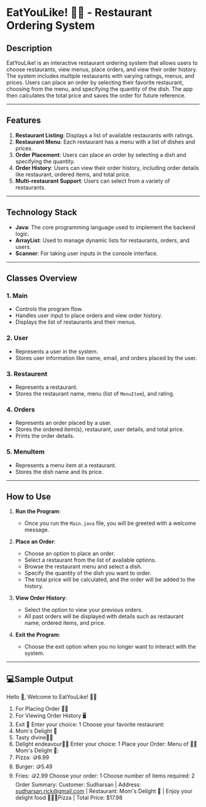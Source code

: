 # **EatYouLike! 🍔🍟 - Restaurant Ordering System**

## **Description**
EatYouLike! is an interactive restaurant ordering system that allows users to choose restaurants, view menus, place orders, and view their order history. The system includes multiple restaurants with varying ratings, menus, and prices. Users can place an order by selecting their favorite restaurant, choosing from the menu, and specifying the quantity of the dish. The app then calculates the total price and saves the order for future reference.

---

## **Features**
1. **Restaurant Listing**: Displays a list of available restaurants with ratings.
2. **Restaurant Menu**: Each restaurant has a menu with a list of dishes and prices.
3. **Order Placement**: Users can place an order by selecting a dish and specifying the quantity.
4. **Order History**: Users can view their order history, including order details like restaurant, ordered items, and total price.
5. **Multi-restaurant Support**: Users can select from a variety of restaurants.

---

## **Technology Stack**
- **Java**: The core programming language used to implement the backend logic.
- **ArrayList**: Used to manage dynamic lists for restaurants, orders, and users.
- **Scanner**: For taking user inputs in the console interface.

---

## **Classes Overview**

### 1. **Main**
   - Controls the program flow.
   - Handles user input to place orders and view order history.
   - Displays the list of restaurants and their menus.

### 2. **User**
   - Represents a user in the system.
   - Stores user information like name, email, and orders placed by the user.

### 3. **Restaurent**
   - Represents a restaurant.
   - Stores the restaurant name, menu (list of `MenuItem`), and rating.

### 4. **Orders**
   - Represents an order placed by a user.
   - Stores the ordered item(s), restaurant, user details, and total price.
   - Prints the order details.

### 5. **MenuItem**
   - Represents a menu item at a restaurant.
   - Stores the dish name and its price.

---

## **How to Use**

1. **Run the Program**: 
   - Once you run the `Main.java` file, you will be greeted with a welcome message.
   
2. **Place an Order**:
   - Choose an option to place an order.
   - Select a restaurant from the list of available options.
   - Browse the restaurant menu and select a dish.
   - Specify the quantity of the dish you want to order.
   - The total price will be calculated, and the order will be added to the history.

3. **View Order History**:
   - Select the option to view your previous orders.
   - All past orders will be displayed with details such as restaurant name, ordered items, and price.

4. **Exit the Program**:
   - Choose the exit option when you no longer want to interact with the system.

---

## **💻Sample Output**
Hello 👋, Welcome to EatYouLike! 🍔🍟
1. For Placing Order 🧁🍫
2. For Viewing Order History 🖥️
3. Exit 🙏
Enter your choice: 1
Choose your favorite restaurant:
1. Mom's Delight 🤱
2. Tasty divine🥯🥞
3. Delight endeavour🍔🍟
Enter your choice: 1
Place your Order:
Menu of 🍔🍕Mom's Delight 🤱:
1. Pizza: 🪙8.99
2. Burger: 🪙5.49
3. Fries: 🪙2.99
Choose your order: 1
Choose number of items required: 2
Order Summary:
Customer: Sudharsan |
Address: sudharsan.rick@gmail.com |
Restaurant: Mom's Delight 🤱 |
Enjoy your delight food 🥤🍟🍔Pizza |
Total Price: $17.98

